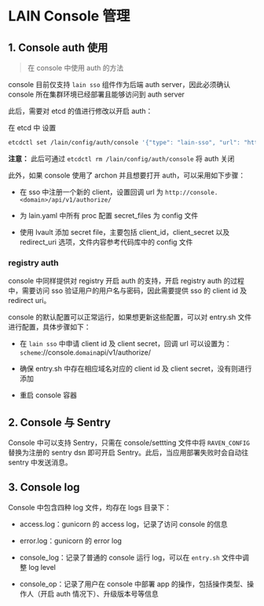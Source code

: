 # LAIN Console 管理

## 1. Console auth 使用

>在 console 中使用 auth 的方法

console 目前仅支持 `lain sso` 组件作为后端 auth server，因此必须确认 console 所在集群环境已经部署且能够访问到 auth server 

此后，需要对 etcd 的值进行修改以开启 auth：

在 etcd 中 设置 
```bash
etcdctl set /lain/config/auth/console '{"type": "lain-sso", "url": "https://sso.domain"}'
```

**注意：** 此后可通过 `etcdctl rm /lain/config/auth/console` 将 auth 关闭

此外，如果 console 使用了 archon 并且想要打开 auth，可以采用如下步骤：

- 在 sso 中注册一个新的 client，设置回调 url 为 `http://console.<domain>/api/v1/authorize/` 

- 为 lain.yaml 中所有 proc 配置 secret_files 为 config 文件

- 使用 lvault 添加 secret file，主要包括 client_id，client_secret 以及 redirect_uri 选项，文件内容参考代码库中的 config 文件


### registry auth

console 中同样提供对 registry 开启 auth 的支持，开启 registry auth 的过程中，需要访问 sso 验证用户的用户名与密码，因此需要提供 sso 的 client id 及 redirect uri。

console 的默认配置可以正常运行，如果想更新这些配置，可以对 entry.sh 文件进行配置，具体步骤如下：

- 在 `lain sso` 中申请 client id 及 client secret，回调 url 可以设置为： `scheme`://console.`domain`api/v1/authorize/

- 确保 entry.sh 中存在相应域名对应的 client id 及 client secret，没有则进行添加

- 重启 console 容器


## 2. Console 与 Sentry

Console 中可以支持 Sentry，只需在 console/settting 文件中将 `RAVEN_CONFIG` 替换为注册的 sentry dsn 即可开启 Sentry。此后，当应用部署失败时会自动往 sentry 中发送消息。


## 3. Console log

Console 中包含四种 log 文件，均存在 logs 目录下：

- access.log：gunicorn 的 access log，记录了访问 console 的信息

- error.log：gunicorn 的 error log

- console_log：记录了普通的 console 运行 log，可以在 `entry.sh` 文件中调整 log level

- console_op：记录了用户在 console 中部署 app 的操作，包括操作类型、操作人（开启 auth 情况下）、升级版本号等信息
